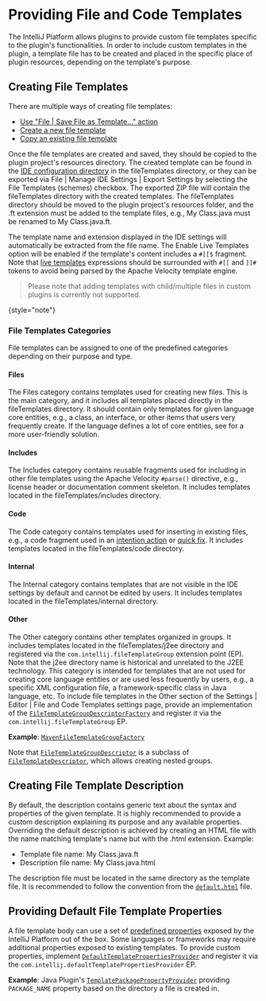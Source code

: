 # Providing File and Code Templates

<!-- Copyright 2000-2023 JetBrains s.r.o. and other contributors. Use of this source code is governed by the Apache 2.0 license that can be found in the LICENSE file. -->

The IntelliJ Platform allows plugins to provide custom file templates specific to the plugin's functionalities.
In order to include custom templates in the plugin, a template file has to be created and placed in the specific place of plugin resources, depending on the template's purpose.

## Creating File Templates

There are multiple ways of creating file templates:
* [Use "File | Save File as Template…" action](https://www.jetbrains.com/help/idea/using-file-and-code-templates.html#save-file-as-template)
* [Create a new file template](https://www.jetbrains.com/help/idea/using-file-and-code-templates.html#create-new-template)
* [Copy an existing file template](https://www.jetbrains.com/help/idea/using-file-and-code-templates.html#copy-existing-template)

Once the file templates are created and saved, they should be copied to the plugin project's <path>resources</path> directory.
The created template can be found in the [IDE configuration directory](https://www.jetbrains.com/help/idea/directories-used-by-the-ide-to-store-settings-caches-plugins-and-logs.html#config-directory) in the <path>fileTemplates</path> directory, or they can be exported via <ui-path>File | Manage IDE Settings | Export Settings</ui-path> by selecting the <control>File Templates (schemes)</control> checkbox.
The exported ZIP file will contain the <path>fileTemplates</path> directory with the created templates.
The <path>fileTemplates</path> directory should be moved to the plugin project's <path>resources</path> folder, and the <path>.ft</path> extension must be added to the template files, e.g., <path>My Class.java</path> must be renamed to <path>My Class.java.ft</path>.

The template name and extension displayed in the IDE settings will automatically be extracted from the file name.
The <control>Enable Live Templates</control> option will be enabled if the template's content includes a `#[[$` fragment.
Note that [live templates](live_templates.md) expressions should be surrounded with `#[[` and `]]#` tokens to avoid being parsed by the Apache Velocity template engine.

> Please note that adding templates with child/multiple files in custom plugins is currently not supported.
>
{style="note"}

### File Templates Categories

File templates can be assigned to one of the predefined categories depending on their purpose and type.

#### Files

The <control>Files</control> category contains templates used for creating new files.
This is the main category, and it includes all templates placed directly in the <path>fileTemplates</path> directory.
It should contain only templates for given language core entities, e.g., a class, an interface, or other items that users very frequently create.
If the language defines a lot of core entities, see [](using_file_templates.md#custom-create-file-from-template-actions) for a more user-friendly solution.

#### Includes

The <control>Includes</control> category contains reusable fragments used for including in other file templates using the Apache Velocity `#parse()` directive, e.g., license header or documentation comment skeleton.
It includes templates located in the <path>fileTemplates/includes</path> directory.

#### Code

The <control>Code</control> category contains templates used for inserting in existing files, e.g., a code fragment used in an [intention action](code_intentions.md) or [quick fix](code_inspections.md#quick-fix-implementation).
It includes templates located in the <path>fileTemplates/code</path> directory.

#### Internal

The <control>Internal</control> category contains templates that are not visible in the IDE settings by default and cannot be edited by users.
It includes templates located in the <path>fileTemplates/internal</path> directory.

#### Other

The <control>Other</control> category contains other templates organized in groups.
It includes templates located in the <path>fileTemplates/j2ee</path> directory and registered via the `com.intellij.fileTemplateGroup` extension point (EP).
Note that the <path>j2ee</path> directory name is historical and unrelated to the J2EE technology.
This category is intended for templates that are not used for creating core language entities or are used less frequently by users, e.g., a specific XML configuration file, a framework-specific class in Java language, etc.
To include file templates in the <control>Other</control> section of the <ui-path>Settings | Editor | File and Code Templates</ui-path> settings page, provide an implementation of the
[`FileTemplateGroupDescriptorFactory`](%gh-ic%/platform/lang-api/src/com/intellij/ide/fileTemplates/FileTemplateGroupDescriptorFactory.java)
and register it via the `com.intellij.fileTemplateGroup` EP.

**Example**:
[`MavenFileTemplateGroupFactory`](%gh-ic%/plugins/maven/src/main/java/org/jetbrains/idea/maven/utils/MavenFileTemplateGroupFactory.java)

Note that
[`FileTemplateGroupDescriptor`](%gh-ic%/platform/lang-api/src/com/intellij/ide/fileTemplates/FileTemplateGroupDescriptor.java)
is a subclass of
[`FileTemplateDescriptor`](%gh-ic%/platform/core-api/src/com/intellij/ide/fileTemplates/FileTemplateDescriptor.java),
which allows creating nested groups.

## Creating File Template Description

By default, the description contains generic text about the syntax and properties of the given template.
It is highly recommended to provide a custom description explaining its purpose and any available properties.
Overriding the default description is achieved by creating an HTML file with the name matching template's name but with the <path>.html</path> extension.
Example:
* Template file name: <path>My Class.java.ft</path>
* Description file name: <path>My Class.java.html</path>

The description file must be located in the same directory as the template file.
It is recommended to follow the convention from the
[`default.html`](%gh-ic%/platform/platform-resources-en/src/fileTemplates/default.html)
file.

## Providing Default File Template Properties

A file template body can use a set of [predefined properties](https://www.jetbrains.com/help/idea/file-template-variables.html#predefined_template_variables) exposed by the IntelliJ Platform out of the box.
Some languages or frameworks may require additional properties exposed to existing templates.
To provide custom properties, implement
[`DefaultTemplatePropertiesProvider`](%gh-ic%/platform/lang-api/src/com/intellij/ide/fileTemplates/DefaultTemplatePropertiesProvider.java)
and register it via the `com.intellij.defaultTemplatePropertiesProvider` EP.

**Example**: Java Plugin's
[`TemplatePackagePropertyProvider`](%gh-ic%/java/java-impl/src/com/intellij/ide/fileTemplates/TemplatePackagePropertyProvider.java)
providing `PACKAGE_NAME` property based on the directory a file is created in.
